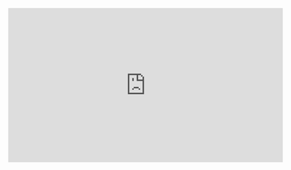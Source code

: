 <iframe width="560" height="315" src="https://www.youtube.com/embed/oeJ8MxChrGY" title="YouTube video player" frameborder="0" allow="accelerometer; autoplay; clipboard-write; encrypted-media; gyroscope; picture-in-picture" allowfullscreen></iframe>